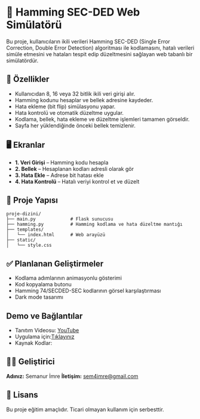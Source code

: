 # 🧠 Hamming SEC-DED Web Simülatörü

Bu proje, kullanıcıların ikili verileri Hamming SEC-DED (Single Error Correction, Double Error Detection) algoritması ile kodlamasını, hatalı verileri simüle etmesini ve hataları tespit edip düzeltmesini sağlayan web tabanlı bir simülatördür.

## 🚀 Özellikler

- Kullanıcıdan 8, 16 veya 32 bitlik ikili veri girişi alır.
- Hamming kodunu hesaplar ve bellek adresine kaydeder.
- Hata ekleme (bit flip) simülasyonu yapar.
- Hata kontrolü ve otomatik düzeltme uygular.
- Kodlama, bellek, hata ekleme ve düzeltme işlemleri tamamen görseldir.
- Sayfa her yüklendiğinde önceki bellek temizlenir.

## 🖥️ Ekranlar

- **1. Veri Girişi** – Hamming kodu hesapla
- **2. Bellek** – Hesaplanan kodları adresli olarak gör
- **3. Hata Ekle** – Adrese bit hatası ekle
- **4. Hata Kontrolü** – Hatalı veriyi kontrol et ve düzelt

## 📁 Proje Yapısı

```
proje-dizini/
├── main.py             # Flask sunucusu
├── hamming.py          # Hamming kodlama ve hata düzeltme mantığı
├── templates/
│   └── index.html      # Web arayüzü
├── static/
│   └── style.css
``` 

## ✅ Planlanan Geliştirmeler

- Kodlama adımlarının animasyonlu gösterimi
- Kod kopyalama butonu
- Hamming 74/SECDED-SEC kodlarının görsel karşılaştırması
- Dark mode tasarımı

## Demo ve Bağlantılar
- Tanıtım Videosu: [YouTube](https://youtu.be/WioUexpAxpg)
- Uygulama için:[Tıklayınız](https://hamming-code-simulator-1.onrender.com)
- Kaynak Kodlar:



## 👩‍💻 Geliştirici

**Adınız:** Semanur İmre
**İletişim:** sem4imre@gmail.com

## 📝 Lisans

Bu proje eğitim amaçlıdır. Ticari olmayan kullanım için serbesttir.

